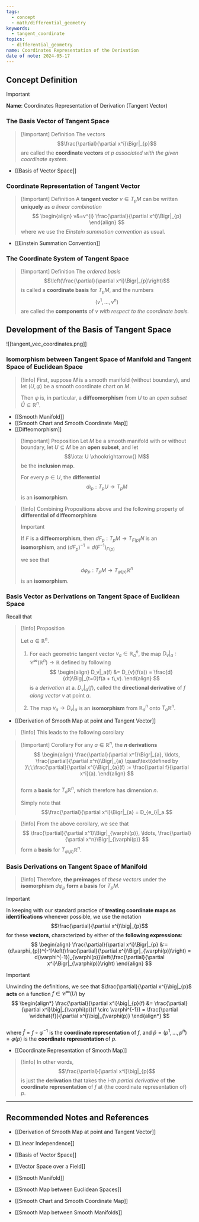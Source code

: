 ```yaml
---
tags:
  - concept
  - math/differential_geometry
keywords:
  - tangent_coordinate
topics:
  - differential_geometry
name: Coordinates Representation of the Derivation
date of note: 2024-05-17
---
```


## Concept Definition

>[!important]
>**Name**: Coordinates Representation of Derivation (Tangent Vector)


### The Basis Vector of Tangent Space


>[!important] Definition
>The vectors $$\frac{\partial}{\partial x^i}\Bigr|_{p}$$ 
> are called the **coordinate vectors** *at $p$* *associated with the given coordinate system*.

- [[Basis of Vector Space]]
### Coordinate Representation of Tangent Vector

>[!important] Definition
>A **tangent vector** $v \in T_{p}M$ can be written **uniquely** as *a linear combination*
>$$
> \begin{align}
> v&=v^{i} \frac{\partial}{\partial x^i}\Bigr|_{p}
> \end{align} 
>$$ 
>where we use the *Einstein summation convention* as usual. 

- [[Einstein Summation Convention]]

### The Coordinate System of Tangent Space 


>[!important] Definition
>The *ordered basis* $$\left(\frac{\partial}{\partial x^i}\Bigr|_{p}\right)$$  is called a **coordinate basis** for $T_{p}M$, and the numbers $$(v^1, \ldots, v^n)$$ are called the **components** of $v$ *with respect to the coordinate basis.*



## Development of the Basis of Tangent Space

![[tangent_vec_coordinates.png]]

### Isomorphism between Tangent Space of Manifold and Tangent Space of Euclidean Space

>[!info]
>First, suppose $M$ is a smooth manifold (without boundary), and let $(U, \varphi)$ be a smooth coordinate chart on $M$. 
>
>Then $\varphi$ is, in particular, a **diffeomorphism** from $U$ to an *open subset* $\widehat{U} \subseteq \mathbb{R}^n$. 

- [[Smooth Manifold]]
- [[Smooth Chart and Smooth Coordinate Map]]
- [[Diffeomorphism]]


>[!important] Proposition
>Let $M$ be a smooth manifold with or without boundary, let $U \subseteq M$ be an **open subset**, and let $$\iota: U \xhookrightarrow{} M$$ be the **inclusion map**. 
>
>For every $p \in U$, the **differential** $$d\iota_{p}: T_{p}U \rightarrow T_{p}M$$ is an **isomorphism**.

>[!info]
> Combining Propositions above  and the following property of **differential of diffeomorphism**
>>[!important]
>>If $F$ is a **diffeomorphism**, then $dF_{p}: T_{p}M \rightarrow T_{F(p)}N$ is an **isomorphism**, and
>>$(dF_{p})^{-1} = d(F^{-1})_{F(p)}$ 
> 
> we see that $$d\varphi_{p}: T_{p}M \rightarrow T_{\varphi(p)}\mathbb{R}^n$$ is an **isomorphism**.

### Basis Vector as Derivations on Tangent Space of Euclidean Space

Recall that 

>[!info] Proposition
>
> Let $a \in \mathbb{R}^n$.
> 1. For each geometric tangent vector $v_a \in \mathbb{R}_{a}^n$, the map $D_v|_a: \mathcal{C}^{\infty}(\mathbb{R}^n) \rightarrow \mathbb{R}$ defined by following 
> $$
> \begin{align}
> D_v|_a(f) &= D_{v}(f(a)) = \frac{d}{dt}\Big|_{t=0}f(a + t\,v).
> \end{align}
> $$
> is a *derivation* at a. $D_v|_a(f)$, called the **directional derivative** of $f$ *along vector* $v$ at point $a$. 
> 
> 2. The map $v_a \rightarrow D_v|_a$ is an **isomorphism** from $\mathbb{R}_{a}^n$ onto $T_{a}\mathbb{R}^n$.

 - [[Derivation of Smooth Map at point and Tangent Vector]]

>[!info]
>This leads to the following corollary

>[!important] Corollary
>For any $a \in \mathbb{R}^n$, the **$n$ derivations**
>$$
> \begin{align}
> \frac{\partial}{\partial x^1}\Bigr|_{a}, \ldots, \frac{\partial}{\partial x^n}\Bigr|_{a} \quad\text{defined by }\;\;\frac{\partial}{\partial x^i}\Bigr|_{a}(f) := \frac{\partial f}{\partial x^i}(a).
> \end{align}
>$$  
>form a  **basis** for $T_{a}\mathbb{R}^n$, which therefore has dimension $n$.
>
>Simply note that $$\frac{\partial}{\partial x^i}\Bigr|_{a} = D_{e_i}|_a.$$


>[!info]
>From the above corollary, we see that 
>$$
>\frac{\partial}{\partial x^1}\Bigr|_{\varphi(p)}, \ldots, \frac{\partial}{\partial x^n}\Bigr|_{\varphi(p)}
>$$
>form a **basis** for $T_{\varphi(p)}\mathbb{R}^n$.



### Basis Derivations on Tangent Space of Manifold


>[!info]
>Therefore, **the preimages** of *these vectors* under the **isomorphism** $d\varphi_p$ **form a basis** for $T_{p}M$.

>[!important]
> In keeping with our standard practice of **treating coordinate maps as identifications** whenever possible, we use the notation $$\frac{\partial}{\partial x^i}\big|_{p}$$  for these **vectors**, characterized by either of the **following expressions**:
> $$
> \begin{align}
> \frac{\partial}{\partial x^i}\Bigr|_{p} &:= (d\varphi_{p})^{-1}\left(\frac{\partial}{\partial x^i}\Bigr|_{\varphi(p)}\right)
> = d(\varphi^{-1})_{\varphi(p)}\left(\frac{\partial}{\partial x^i}\Bigr|_{\varphi(p)}\right) 
> \end{align}
>$$ 

>[!important]
>Unwinding the definitions, we see that $\frac{\partial}{\partial x^i}\big|_{p}$ **acts** on a function $f \in \mathcal{C}^{\infty}(U)$ by
>$$
> \begin{align*}
> \frac{\partial}{\partial x^i}\big|_{p}(f) &= \frac{\partial}{\partial x^i}\big|_{\varphi(p)}(f \circ \varphi^{-1}) =  \frac{\partial \widehat{f}}{\partial x^i}\big|_{\varphi(p)}
> \end{align*}
>$$  
>where $\widehat{f} = f \circ \varphi^{-1}$ is the **coordinate representation** of $f$, and $\widehat{p} = (p^1, \ldots, p^n) = \varphi(p)$ is the **coordinate representation** of $p$.

- [[Coordinate Representation of Smooth Map]]


>[!info]
>In other words,
>$$\frac{\partial}{\partial x^i}\big|_{p}$$ 
>is just the **derivation** that takes the *$i$-th partial derivative* of **the coordinate representation** of $f$ at (the coordinate representation of) $p$. 





-----------
##  Recommended Notes and References

- [[Derivation of Smooth Map at point and Tangent Vector]]

- [[Linear Independence]]
- [[Basis of Vector Space]]
- [[Vector Space over a Field]]


- [[Smooth Manifold]]
- [[Smooth Map between Euclidean Spaces]]
- [[Smooth Chart and Smooth Coordinate Map]]
- [[Smooth Map between Smooth Manifolds]]


